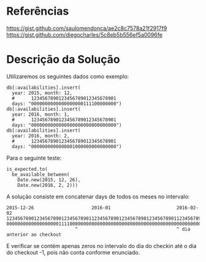 # Referências
https://gist.github.com/saulomendonca/ae2c8c7578a21f2917f9
https://gist.github.com/diegocharles/5c8eb5b556ef5a0096fe

# Descrição da Solução
Utilizaremos os seguintes dados como exemplo:

    db[:availabilities].insert(
      year: 2015, month: 12,
      #      1234567890123456789012345678901
      days: "0000000000000000000111100000000")
    db[:availabilities].insert(
      year: 2016, month: 1,
      #      1234567890123456789012345678901
      days: "0000000000000000000000000000000")
    db[:availabilities].insert(
      year: 2016, month: 2,
      #      1234567890123456789012345678901
      days: "0000000000000001000000000000000")

Para o seguinte teste:

    is_expected.to(
      be_available_between(
        Date.new(2015, 12, 26),
        Date.new(2016, 2, 2)))

A solução consiste em concatenar days de todos os meses no intervalo:        

    2015-12-26                     2016-01                        2016-02-02
    123456789012345678901234567890112345678901234567890123456789011234567890123456789012345678901
    000000000000000000011110000000000000000000000000000000000000000000000000000001000000000000000
                             ^                                    ^ dia anterior ao checkout

E verificar se contém apenas zeros no intervalo do dia do checkin até o dia do checkout -1, pois não conta conforme enunciado.